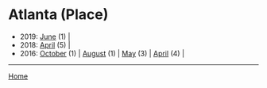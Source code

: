 # Atlanta (Place)

  * 2019: 
      [June](./atlanta-place-2019-06.md) (1) | 
  * 2018: 
      [April](./atlanta-place-2018-04.md) (5) | 
  * 2016: 
      [October](./atlanta-place-2016-10.md) (1) | 
      [August](./atlanta-place-2016-08.md) (1) | 
      [May](./atlanta-place-2016-05.md) (3) | 
      [April](./atlanta-place-2016-04.md) (4) | 

----

[Home](../)
